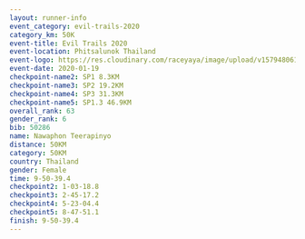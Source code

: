 ```yaml
--- 
layout: runner-info 
event_category: evil-trails-2020 
category_km: 50K 
event-title: Evil Trails 2020 
event-location: Phitsalunok Thailand 
event-logo: https://res.cloudinary.com/raceyaya/image/upload/v1579480618/logo/evil-trails_wm80bv.jpg 
event-date: 2020-01-19 
checkpoint-name2: SP1 8.3KM 
checkpoint-name3: SP2 19.2KM 
checkpoint-name4: SP3 31.3KM 
checkpoint-name5: SP1.3 46.9KM 
overall_rank: 63
gender_rank: 6
bib: 50286
name: Nawaphon Teerapinyo
distance: 50KM
category: 50KM
country: Thailand
gender: Female
time: 9-50-39.4
checkpoint2: 1-03-18.8
checkpoint3: 2-45-17.2
checkpoint4: 5-23-04.4
checkpoint5: 8-47-51.1
finish: 9-50-39.4
--- 
```

